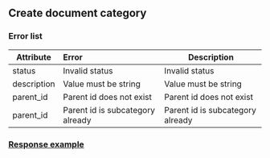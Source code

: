 ## Create document category
### Error list
| Attribute   | Error                            | Description                                                |
|-------------|:---------------------------------|------------------------------------------------------------|
| status      | Invalid status                   | Invalid status                |
| description | Value must be string             | Value must be string   |
| parent_id   | Parent id does not exist         | Parent id does not exist                  |
| parent_id   | Parent id is subcategory already | Parent id is subcategory already     |
### [Response example](https://github.com/cleverlms/integration-docs/blob/main/examples/v2/information/information_category_create.json)